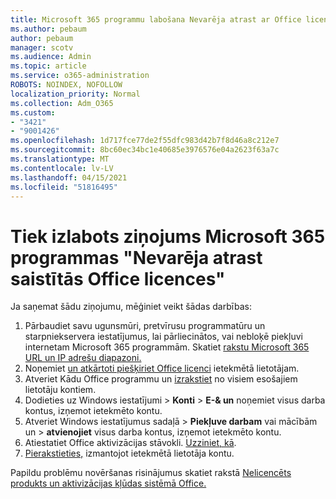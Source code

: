 ```yaml
---
title: Microsoft 365 programmu labošana Nevarēja atrast ar Office licencēm saistītu ziņojumu
ms.author: pebaum
author: pebaum
manager: scotv
ms.audience: Admin
ms.topic: article
ms.service: o365-administration
ROBOTS: NOINDEX, NOFOLLOW
localization_priority: Normal
ms.collection: Adm_O365
ms.custom:
- "3421"
- "9001426"
ms.openlocfilehash: 1d717fce77de2f55dfc983d42b7f8d46a8c212e7
ms.sourcegitcommit: 8bc60ec34bc1e40685e3976576e04a2623f63a7c
ms.translationtype: MT
ms.contentlocale: lv-LV
ms.lasthandoff: 04/15/2021
ms.locfileid: "51816495"
---
```

# <a name="fixing-the-microsoft-365-apps-couldnt-find-office-licenses-associated-message"></a>Tiek izlabots ziņojums Microsoft 365 programmas "Nevarēja atrast saistītās Office licences"

Ja saņemat šādu ziņojumu, mēģiniet veikt šādas darbības:

1. Pārbaudiet savu ugunsmūri, pretvīrusu programmatūru un starpniekservera iestatījumus, lai pārliecinātos, vai nebloķē piekļuvi internetam Microsoft 365 programmām. Skatiet [rakstu Microsoft 365 URL un IP adrešu diapazoni.](https://docs.microsoft.com/office365/enterprise/urls-and-ip-address-ranges)
2. Noņemiet [un atkārtoti piešķiriet Office licenci](https://docs.microsoft.com/microsoft-365/admin/manage/assign-licenses-to-users) ietekmētā lietotājam. 
3. Atveriet Kādu Office programmu un [izrakstiet](https://support.office.com/article/5a20dc11-47e9-4b6f-945d-478cb6d92071) no visiem esošajiem lietotāju kontiem.
4. Dodieties uz Windows iestatījumi > **Konti**  >  **E-& un** noņemiet visus darba kontus, izņemot ietekmēto kontu.
5. Atveriet Windows iestatījumus sadaļā > **Piekļuve darbam** vai mācībām un  >  **atvienojiet** visus darba kontus, izņemot ietekmēto kontu.
6. Atiestatiet Office aktivizācijas stāvokli. [Uzziniet, kā](https://docs.microsoft.com/office365/troubleshoot/activation/reset-office-365-proplus-activation-state).
7. [Pierakstieties,](https://support.office.com/article/628ea040-f265-49de-b986-be09c3ebf8a9) izmantojot ietekmētā lietotāja kontu.

Papildu problēmu novēršanas risinājumus skatiet rakstā [Nelicencēts produkts un aktivizācijas kļūdas sistēmā Office.](https://support.office.com/Article/0d23d3c0-c19c-4b2f-9845-5344fedc4380)